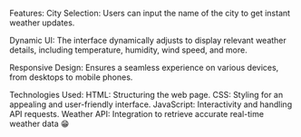 Features:
City Selection: Users can input the name of the city to get instant weather updates.


Dynamic UI: The interface dynamically adjusts to display relevant weather details, including temperature, humidity, wind speed, and more.


Responsive Design: Ensures a seamless experience on various devices, from desktops to mobile phones.


Technologies Used:
HTML: Structuring the web page.
CSS: Styling for an appealing and user-friendly interface.
JavaScript: Interactivity and handling API requests.
Weather API: Integration to retrieve accurate real-time weather data 😁
